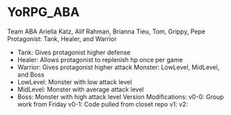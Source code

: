 # YoRPG_ABA
Team ABA
Ariella Katz, Alif Rahman, Brianna Tieu, Tom, Grippy, Pepe
Protagonist: Tank, Healer, and Warrior
  - Tank: Gives protagonist higher defense
  - Healer: Allows protagonist to replenish hp once per game
  - Warrior: Gives protagonist higher attack
Monster: LowLevel, MidLevel, and Boss
  - LowLevel: Monster with low attack level
  - MidLevel: Monster with average attack level
  - Boss: Monster with high attack level
Version Modifications:
v0-0: Group work from Friday
v0-1: Code pulled from closet repo
v1: 
v2:
